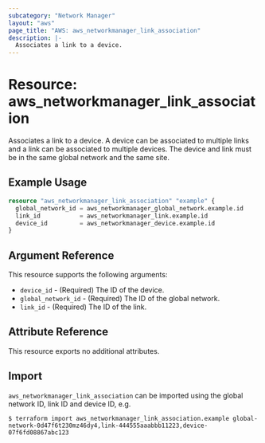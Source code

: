 ```yaml
---
subcategory: "Network Manager"
layout: "aws"
page_title: "AWS: aws_networkmanager_link_association"
description: |-
  Associates a link to a device.
---
```


# Resource: aws_networkmanager_link_association

Associates a link to a device.
A device can be associated to multiple links and a link can be associated to multiple devices.
The device and link must be in the same global network and the same site.

## Example Usage

```terraform
resource "aws_networkmanager_link_association" "example" {
  global_network_id = aws_networkmanager_global_network.example.id
  link_id           = aws_networkmanager_link.example.id
  device_id         = aws_networkmanager_device.example.id
}
```

## Argument Reference

This resource supports the following arguments:

* `device_id` - (Required) The ID of the device.
* `global_network_id` - (Required) The ID of the global network.
* `link_id` - (Required) The ID of the link.

## Attribute Reference

This resource exports no additional attributes.

## Import

`aws_networkmanager_link_association` can be imported using the global network ID, link ID and device ID, e.g.

```
$ terraform import aws_networkmanager_link_association.example global-network-0d47f6t230mz46dy4,link-444555aaabbb11223,device-07f6fd08867abc123
```
